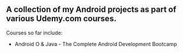 ## A collection of my Android projects as part of various Udemy.com courses.

Courses so far include:

- Android O & Java - The Complete Android Development Bootcamp 
